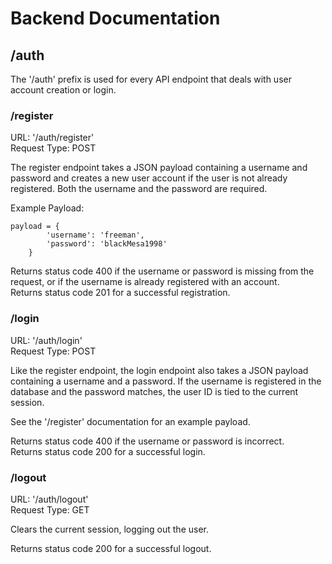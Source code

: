 # Backend Documentation

## /auth

The '/auth' prefix is used for every API endpoint that deals with user account creation or login.

### /register

URL: '/auth/register'    
Request Type: POST

The register endpoint takes a JSON payload containing a username and password and creates a new user account if the user is not already registered. Both the username and the password are required.

Example Payload:
```
payload = {
        'username': 'freeman',
        'password': 'blackMesa1998'
    }
```

Returns status code 400 if the username or password is missing from the request, or if the username is already registered with an account.    
Returns status code 201 for a successful registration.


### /login

URL: '/auth/login'    
Request Type: POST

Like the register endpoint, the login endpoint also takes a JSON payload containing a username and a password. If the username is registered in the database and the password matches, the user ID is tied to the current session. 

See the '/register' documentation for an example payload.

Returns status code 400 if the username or password is incorrect.    
Returns status code 200 for a successful login.


### /logout

URL: '/auth/logout'    
Request Type: GET

Clears the current session, logging out the user.

Returns status code 200 for a successful logout.
